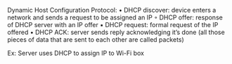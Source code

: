 Dynamic Host Configuration Protocol: 
    • DHCP discover: device enters a network and sends a request to be assigned an IP
        ◦ DHCP offer: response of DHCP server with an IP offer
            ▪ DHCP request: formal request of the IP offered
                • DHCP ACK: server sends reply acknowledging it’s done
(all those pieces of data that are sent to each other are called packets)

Ex: Server uses DHCP to assign IP to Wi-Fi box